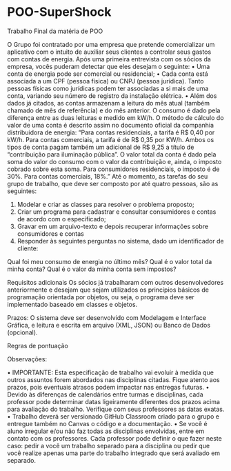 # POO-SuperShock
Trabalho Final da matéria de POO

O Grupo  foi contratado por uma empresa que pretende comercializar um aplicativo
com o intuito de auxiliar seus clientes a controlar seus gastos com contas de energia. Após uma primeira entrevista
com os sócios da empresa, vocês puderam detectar que eles desejam o seguinte:
• Uma conta de energia pode ser comercial ou residencial;
• Cada conta está associada a um CPF (pessoa física) ou CNPJ (pessoa jurídica). Tanto pessoas físicas como jurídicas
podem ter associadas a si mais de uma conta, variando seu número de registro da instalação elétrica.
• Além dos dados já citados, as contas armazenam a leitura do mês atual (também chamado de mês de referência) e
do mês anterior. O consumo é dado pela diferença entre as duas leituras e medido em kW/h. O método de cálculo
do valor de uma conta é descrito assim no documento oficial da companhia distribuidora de energia:
“Para contas residenciais, a tarifa é R$ 0,40 por kW/h. Para contas comerciais, a tarifa é de R$ 0,35 por KW/h. Ambos
os tipos de conta pagam também um adicional de R$ 9,25 a título de “contribuição para iluminação pública”. O valor
total da conta é dado pela soma do valor do consumo com o valor da contribuição e, ainda, o imposto cobrado sobre
esta soma. Para consumidores residenciais, o imposto é de 30%. Para contas comerciais, 18%.”
Até o momento, as tarefas do seu grupo de trabalho, que deve ser composto por até quatro pessoas, são as
seguintes:

1) Modelar e criar as classes para resolver o problema proposto;
2) Criar um programa para cadastrar e consultar consumidores e contas de acordo com o especificado;
3) Gravar em um arquivo-texto e depois recuperar informações sobre consumidores e contas
4) Responder às seguintes perguntas no sistema, dado um identificador de cliente:
   
Qual foi meu consumo de energia no último mês?
Qual é o valor total da minha conta?
Qual é o valor da minha conta sem impostos?

Requisitos adicionais
Os sócios já trabalharam com outros desenvolvedores anteriormente e desejam que sejam
utilizados os princípios básicos de programação orientada por objetos, ou seja, o programa deve ser implementado
baseado em classes e objetos.

Prazos:
O sistema deve ser desenvolvido com Modelagem e Interface Gráfica, e leitura e escrita em arquivo (XML, JSON) ou
Banco de Dados (opcional).

Regras de pontuação

Observações:

• IMPORTANTE: Esta especificação de trabalho vai evoluir à medida que outros assuntos forem abordados nas
disciplinas citadas. Fique atento aos prazos, pois eventuais atrasos podem impactar nas entregas futuras.
• Devido às diferenças de calendários entre turmas e disciplinas, cada professor pode determinar datas ligeiramente
diferentes dos prazos acima para avaliação do trabalho. Verifique com seus professores as datas exatas.
• Trabalho deverá ser versionado GitHub Classroom criado para o grupo e entregue também no Canvas o código e a
documentação.
• Se você é aluno irregular e/ou não faz todas as disciplinas envolvidas, entre em contato com os professores. Cada
professor pode definir o que fazer neste caso: pedir a você um trabalho separado para a disciplina ou pedir que você
realize apenas uma parte do trabalho integrado que será avaliado em separado.
